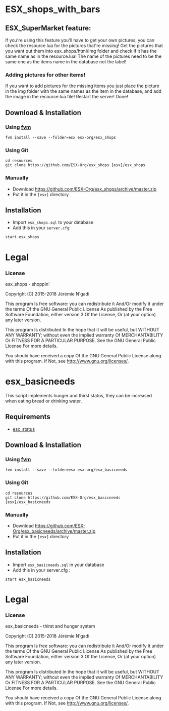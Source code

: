 # ESX_shops_with_bars

## ESX_SuperMarket feature:
 If you're using this feature you'll have to get your own pictures, you can check the resource.lua for the pictures that're missing!
 Get the pictures that you want put them into esx_shops/html/img folder and check if it has the same name as in the resource.lua!
 The name of the pictures need to be the same one as the items name in the database not the label!

### Adding pictures for other items!
 If you want to add pictures for the missing items you just place the picture in the img folder with the same names as the item in the database, and add the image in the recource.lua file! Restart the server! Done!

## Download & Installation

### Using [fvm](https://github.com/qlaffont/fvm-installer)
```
fvm install --save --folder=esx esx-org/esx_shops
```

### Using Git
```
cd resources
git clone https://github.com/ESX-Org/esx_shops [esx]/esx_shops
```

### Manually
- Download https://github.com/ESX-Org/esx_shops/archive/master.zip
- Put it in the `[esx]` directory

## Installation
- Import `esx_shops.sql` to your database
- Add this in your `server.cfg`:

```
start esx_shops
```

# Legal
### License
esx_shops - shoppin'

Copyright (C) 2015-2018 Jérémie N'gadi

This program Is free software: you can redistribute it And/Or modify it under the terms Of the GNU General Public License As published by the Free Software Foundation, either version 3 Of the License, Or (at your option) any later version.

This program Is distributed In the hope that it will be useful, but WITHOUT ANY WARRANTY; without even the implied warranty Of MERCHANTABILITY Or FITNESS FOR A PARTICULAR PURPOSE. See the GNU General Public License For more details.

You should have received a copy Of the GNU General Public License along with this program. If Not, see http://www.gnu.org/licenses/.



# esx_basicneeds

This script implements hunger and thirst status, they can be increased when eating bread or drinking water.

## Requirements
- [esx_status](https://github.com/ESX-Org/esx_status)

## Download & Installation

### Using [fvm](https://github.com/qlaffont/fvm-installer)
```
fvm install --save --folder=esx esx-org/esx_basicneeds
```

### Using Git
```
cd resources
git clone https://github.com/ESX-Org/esx_basicneeds [esx]/esx_basicneeds
```

### Manually
- Download https://github.com/ESX-Org/esx_basicneeds/archive/master.zip
- Put it in the `[esx]` directory


## Installation
- Import `esx_basicneeds.sql` in your database
- Add this in your server.cfg :

```
start esx_basicneeds
```

# Legal
### License
esx_basicneeds - thirst and hunger system

Copyright (C) 2015-2018 Jérémie N'gadi

This program Is free software: you can redistribute it And/Or modify it under the terms Of the GNU General Public License As published by the Free Software Foundation, either version 3 Of the License, Or (at your option) any later version.

This program Is distributed In the hope that it will be useful, but WITHOUT ANY WARRANTY; without even the implied warranty Of MERCHANTABILITY Or FITNESS FOR A PARTICULAR PURPOSE. See the GNU General Public License For more details.

You should have received a copy Of the GNU General Public License along with this program. If Not, see http://www.gnu.org/licenses/.
